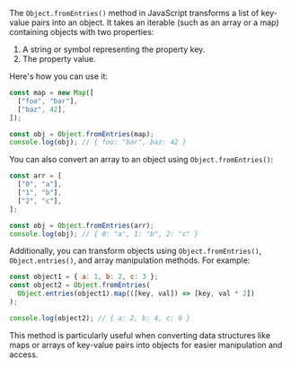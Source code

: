 The `Object.fromEntries()` method in JavaScript transforms a list of key-value pairs into an object. It takes an iterable (such as an array or a map) containing objects with two properties:
1. A string or symbol representing the property key.
2. The property value.

Here's how you can use it:

```javascript
const map = new Map([
  ["foo", "bar"],
  ["baz", 42],
]);

const obj = Object.fromEntries(map);
console.log(obj); // { foo: "bar", baz: 42 }
```

You can also convert an array to an object using `Object.fromEntries()`:

```javascript
const arr = [
  ["0", "a"],
  ["1", "b"],
  ["2", "c"],
];

const obj = Object.fromEntries(arr);
console.log(obj); // { 0: "a", 1: "b", 2: "c" }
```

Additionally, you can transform objects using `Object.fromEntries()`, `Object.entries()`, and array manipulation methods. For example:

```javascript
const object1 = { a: 1, b: 2, c: 3 };
const object2 = Object.fromEntries(
  Object.entries(object1).map(([key, val]) => [key, val * 2])
);

console.log(object2); // { a: 2, b: 4, c: 6 }
```

This method is particularly useful when converting data structures like maps or arrays of key-value pairs into objects for easier manipulation and access.
